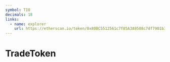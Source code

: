 ```yaml
---
symbol: TIO
decimals: 18
links:
  - name: explorer
    url: https://etherscan.io/token/0x80BC5512561c7f85A3A9508c7df7901b370Fa1DF
---
```


# TradeToken
